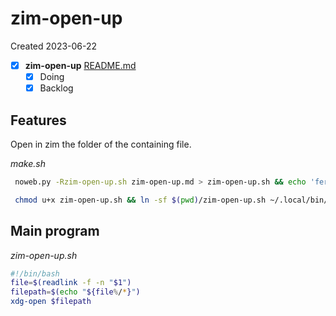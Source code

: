 # zim-open-up
Created 2023-06-22

- [x]  **zim-open-up**  [README.md](README.md)
	- [x] Doing
	- [x] Backlog

## Features

Open in zim the folder of the containing file.

*make.sh*
```bash
 noweb.py -Rzim-open-up.sh zim-open-up.md > zim-open-up.sh && echo 'fertig' 
```


```bash
 chmod u+x zim-open-up.sh && ln -sf $(pwd)/zim-open-up.sh ~/.local/bin/zim-open-up.sh && echo 'fertig'
 ```


## Main program

*zim-open-up.sh*
```bash
#!/bin/bash
file=$(readlink -f -n "$1")
filepath=$(echo "${file%/*}")
xdg-open $filepath
```
